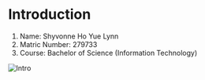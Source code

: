 # Introduction

1. Name: Shyvonne Ho Yue Lynn
1. Matric Number: 279733
1. Course: Bachelor of Science (Information Technology)

![Intro](image-handler.jpg "Intro")
